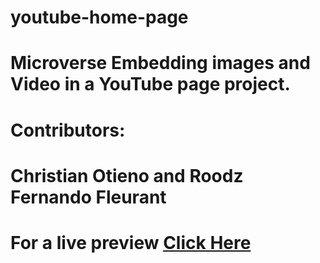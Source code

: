 # youtube-home-page
# Microverse Embedding images and Video  in a YouTube page project.
# Contributors:
# Christian Otieno and Roodz Fernando Fleurant
# For a live preview [Click Here](https://roodzfernando.github.io/youtube-home-page/)
